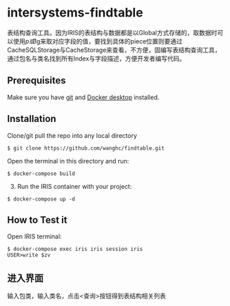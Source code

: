# intersystems-findtable
表结构查询工具。因为IRIS的表结构与数据都是以Global方式存储的，取数据时可以使用$p或$lg来取对应字段的值，要找到具体的piece位置则要通过CacheSQLStorage与CacheStorage来查看，不方便，固编写表结构查询工具，通过包名与类名找到所有Index与字段描述，方便开发者编写代码。
## Prerequisites
Make sure you have [git](https://git-scm.com/book/en/v2/Getting-Started-Installing-Git) and [Docker desktop](https://www.docker.com/products/docker-desktop) installed.

## Installation 

Clone/git pull the repo into any local directory

```
$ git clone https://github.com/wanghc/findtable.git
```

Open the terminal in this directory and run:

```
$ docker-compose build
```

3. Run the IRIS container with your project:

```
$ docker-compose up -d
```

## How to Test it

Open IRIS terminal:

```
$ docker-compose exec iris iris session iris
USER>write $zv
```
## 进入界面

输入包类，输入类名，点击<查询>按钮得到表结构相关列表
